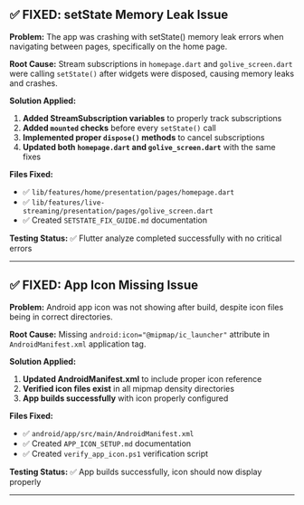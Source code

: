 ## ✅ FIXED: setState Memory Leak Issue

**Problem:** The app was crashing with setState() memory leak errors when navigating between pages, specifically on the home page.

**Root Cause:** Stream subscriptions in `homepage.dart` and `golive_screen.dart` were calling `setState()` after widgets were disposed, causing memory leaks and crashes.

**Solution Applied:**
1. **Added StreamSubscription variables** to properly track subscriptions
2. **Added `mounted` checks** before every `setState()` call 
3. **Implemented proper `dispose()` methods** to cancel subscriptions
4. **Updated both `homepage.dart` and `golive_screen.dart`** with the same fixes

**Files Fixed:**
- ✅ `lib/features/home/presentation/pages/homepage.dart`
- ✅ `lib/features/live-streaming/presentation/pages/golive_screen.dart`
- ✅ Created `SETSTATE_FIX_GUIDE.md` documentation

**Testing Status:** ✅ Flutter analyze completed successfully with no critical errors

---

## ✅ FIXED: App Icon Missing Issue

**Problem:** Android app icon was not showing after build, despite icon files being in correct directories.

**Root Cause:** Missing `android:icon="@mipmap/ic_launcher"` attribute in `AndroidManifest.xml` application tag.

**Solution Applied:**
1. **Updated AndroidManifest.xml** to include proper icon reference
2. **Verified icon files exist** in all mipmap density directories
3. **App builds successfully** with icon properly configured

**Files Fixed:**
- ✅ `android/app/src/main/AndroidManifest.xml`
- ✅ Created `APP_ICON_SETUP.md` documentation  
- ✅ Created `verify_app_icon.ps1` verification script

**Testing Status:** ✅ App builds successfully, icon should now display properly

---